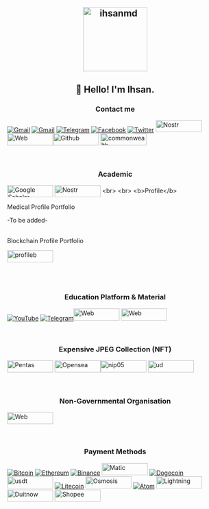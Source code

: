 <h2 align="center"><img align="center" height="150" alt="ihsanmd" src="https://imgproxy.iris.to/insecure/plain/https://nostr.build/i/nostr.build_20fa7c4afff5ce37917c12134a1c139b507cf6bfd202645a86f370366f7512a4.jpg" href="https://iris.to/ihsanmd"/></h2>


<h2 align="center">👋 Hello! I'm Ihsan.</h2>
 
 <h3 align="center">Contact me</h3>

[![Gmail](https://img.shields.io/badge/Gmail-D14836?style=for-the-badge&logo=gmail&logoColor=white)](mailto:ihsamd@ytjt.org)
[![Gmail](https://img.shields.io/badge/Gmail-D14836?style=for-the-badge&logo=gmail&logoColor=white)](mailto:ihsanmd@skiff.com)
[![Telegram](https://img.shields.io/badge/Telegram-2CA5E0?style=for-the-badge&logo=telegram&logoColor=white)](https://t.me/encik_kubis)
[![Facebook](https://img.shields.io/badge/Facebook-%231877F2.svg?style=for-the-badge&logo=Facebook&logoColor=white)](https://facebook.com/ihsanmd.nft)
[![Twitter](https://img.shields.io/badge/Twitter-%231DA1F2.svg?style=for-the-badge&logo=Twitter&logoColor=white)](https://twitter.com/ihsanmd_)
[<img height="28" width="107" alt="Nostr" src="https://images.indianexpress.com/2022/12/nostr-feat.jpg" />](https://iris.to/ihsanmd) [<img height="28" width="107" alt="Web" src="https://i.imgur.com/NQsm1wi.png"/>](https://ihsanmd.com)[<img height="28" width="107" alt="Github" src="https://git-scm.com/images/logos/downloads/Git-Logo-1788C.png" />](https://github.com/drihsanmy) [<img height="28" width="107" alt="commonwealth" src="https://i.imgur.com/L5lGdHt.png" />](https://commonwealth.im/osmosis/account/osmo1azeqrnhxyznjzs2txccjj2yh9sxg8rtz9yqj4j)

<br>
 <h3 align="center">Academic</h3>
 
 
[<img align="center" height="28" width="107" alt="Google Scholar" src="https://encrypted-tbn0.gstatic.com/images?q=tbn:ANd9GcTKPf5kjRx7VKfmgo6NdLz8-EURYaqyWl-ZWA&usqp=CAU"/>](https://scholar.google.com/citations?user=XPBwimcAAAAJ&hl=en&oi=sra)   [<img align="center" height="28" width="107" alt="Nostr" src="https://images.indianexpress.com/2022/12/nostr-feat.jpg" />]([https://iris.to/ihsanmd@iris.to](https://iris.to/drihsan))
<br>
<br>
<b>Profile</b>

Medical Profile Portfolio

-To be added-
<br>
<br>

Blockchain Profile Portfolio

[<img height="28" width="107" alt="profileb" src="https://encrypted-tbn0.gstatic.com/images?q=tbn:ANd9GcSRWpGeJCTe3Y9wGMRHEBe1adxEAGdNxgMVuA&usqp=CAU"/>](https://drive.google.com/file/d/14OX8jnZhFYLJ_bNXeneENljHP1LMyq_x/view?usp=drivesdk)
 

<br>
<br>
 <h3 align="center">Education Platform & Material</h3>
 
 
[![YouTube](https://img.shields.io/badge/YouTube-%23FF0000.svg?style=for-the-badge&logo=YouTube&logoColor=white)](https://youtube.com/@MySekolahKriptoTV)
[![Telegram](https://img.shields.io/badge/Telegram-2CA5E0?style=for-the-badge&logo=telegram&logoColor=white)](https://t.me/ihsankingcrypto)[<img height="28" width="107" alt="Web" src="https://www.kindpng.com/picc/m/137-1372514_my-website-logo-png-transparent-png.png"/>](https://edu.ytjt.org)
[<img height="28" width="107" alt="Web" src="https://cdn-icons-png.flaticon.com/512/1367/1367671.png"/>](https://saudagartraining.kiah.store/e-commerce/product/42521)

<br>
 <h3 align="center">Expensive JPEG Collection (NFT)</h3>
 
[<img height="28" width="107" alt="Pentas" src="https://www.pentas.io/pentas-logo-text.svg" />](https://app.pentas.io/user/0xD5DBBEd0c1fb0399A2AAF25bF802bb99Af6EE593) [<img height="28" width="107" alt="Opensea" src="https://storage.googleapis.com/opensea-static/Logomark/OpenSea-Full-Logo%20(dark).png" />](https://opensea.io/0xD5DBBEd0c1fb0399A2AAF25bF802bb99Af6EE593)[<img height="28" width="107" alt="nip05" src="https://i.ibb.co/Tt7pwvr/IMG-20230211-112624-594.jpg" />](https://saudagartraining.kiah.store/e-commerce/product/42522)  [<img height="28" width="107" alt="ud" src="https://mma.prnewswire.com/media/1550425/unstoppabledomains_Logo.jpg?p=twitter" />](https://saudagartraining.kiah.store/e-commerce/product/42526)


<br>
 <h3 align="center">Non-Governmental Organisation</h3>
 
[<img height="28" width="107" alt="Web" src="https://www.kindpng.com/picc/m/137-1372514_my-website-logo-png-transparent-png.png"/>](https://sekolahkripto.org)

<br>
 <h3 align="center">Payment Methods</h3>
 
[![Bitcoin](https://img.shields.io/badge/Bitcoin-000?style=for-the-badge&logo=bitcoin&logoColor=white)](https://app.starname.me/profile/ihsanmd*me/BTC/)
[![Ethereum](https://img.shields.io/badge/Ethereum-3C3C3D?style=for-the-badge&logo=Ethereum&logoColor=white)](https://app.starname.me/profile/ihsanmd*me/ETH/)
[![Binance](https://img.shields.io/badge/Binance-FCD535?style=for-the-badge&logo=binance&logoColor=white)](https://ihsanmd.bit.cc) [<img height="28" width="107" alt="Matic" src="https://uploads-ssl.webflow.com/5f9a1900790900e2b7f25ba1/611f9d12419f2e2b75f158fb_polygon-logo.svg"/>](https://ud.me/ihsanmd.nft)
[![Dogecoin](https://img.shields.io/badge/dogecoin-B59A30?style=for-the-badge&logo=dogecoin&logoColor=white)](https://app.starname.me/profile/ihsanmd*me/DOGE/) [<img height="28" width="107" alt="usdt" src="https://encrypted-tbn0.gstatic.com/images?q=tbn:ANd9GcTQ14sLXjVYgs4FlRCtpHwYJklKBGepDt1Rqw&usqp"/>](https://app.starname.me/profile/ihsanmd*me/USDT/)
[![Litecoin](https://img.shields.io/badge/Litecoin-A6A9AA?style=for-the-badge&logo=Litecoin&logoColor=white)](https://app.starname.me/profile/ihsanmd*me/LTC/)
[<img height="28" width="107" alt="Osmosis" src="https://mma.prnewswire.com/media/1815294/Osmosis_Logo.jpg?p=facebook"/>](https://app.starname.me/profile/ihsanmd*me/OSMO/)
[![Atom](https://img.shields.io/badge/Atom-%2366595C.svg?style=for-the-badge&logo=atom&logoColor=white)](https://app.starname.me/profile/ihsanmd*me/ATOM)
[<img height="28" width="107" alt="Lightning" src="https://encrypted-tbn0.gstatic.com/images?q=tbn:ANd9GcSPXmzRv4wSt6nwItgvnQW98IwjQbAn_R0_fg&usqp=CAU"/>](lightning:ihsanmd@getalby.com)[<img height="28" width="107" alt="Duitnow" src="https://adyen.getbynder.com/m/6b88bd989d3ed2a/webimage-pmx-logo-duitnow.jpg"/>](https://drive.google.com/file/d/1aKfaokCEYeaA5WlYHcrqS8Kpnz8E88zi/view?usp=drivesdk) [<img height="28" width="107" alt="Shopee" src="https://i0.wp.com/www.adobomagazine.com/wp-content/uploads/2015/12/shopee-newspage.jpg?fit=563%2C296&ssl=1"/>](https://wsa.wallet.airpay.com.my/qr/00a91d0a03dc0af42662?smtt=0.0.3)
